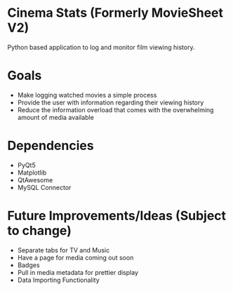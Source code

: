# Cinema Stats (Formerly MovieSheet V2)
Python based application to log and monitor film viewing history.

# Goals
- Make logging watched movies a simple process
- Provide the user with information regarding their viewing history
- Reduce the information overload that comes with the overwhelming amount of media available

# Dependencies
- PyQt5
- Matplotlib
- QtAwesome
- MySQL Connector

# Future Improvements/Ideas (Subject to change)
- Separate tabs for TV and Music
- Have a page for media coming out soon
- Badges
- Pull in media metadata for prettier display
- Data Importing Functionality
